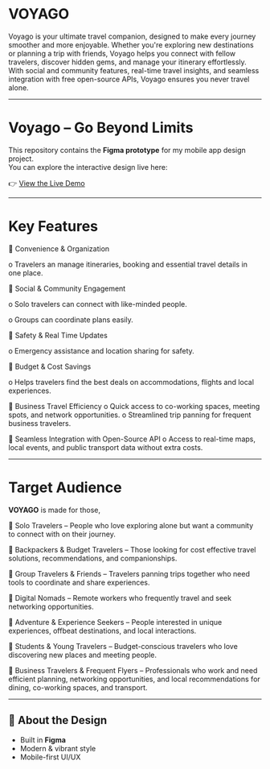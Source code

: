 # VOYAGO
Voyago is your ultimate travel companion, designed to make every journey smoother and more enjoyable. Whether you're exploring new destinations or planning a trip with friends, Voyago helps you connect with fellow travelers, discover hidden gems, and manage your itinerary effortlessly. With social and community features, real-time travel insights, and seamless integration with free open-source APIs, Voyago ensures you never travel alone.

---

# Voyago – Go Beyond Limits

This repository contains the **Figma prototype** for my mobile app design project.  
You can explore the interactive design live here:  

👉 [View the Live Demo](https://code-sleek.github.io/VOYAGO/)

---

# Key Features 

 Convenience & Organization  

o Travelers an manage itineraries, booking and essential travel details in one 
place. 

 Social & Community Engagement 

o Solo travelers can connect with like-minded people. 

o Groups can coordinate plans easily. 

 Safety & Real Time Updates 

o Emergency assistance and location sharing for safety. 

 Budget & Cost Savings 

o Helps travelers find the best deals on accommodations, flights and local 
experiences. 

 Business Travel Efficiency 
o Quick access to co-working spaces, meeting spots, and network 
opportunities. 
o Streamlined trip panning for frequent business travelers. 

 Seamless Integration with Open-Source API 
o Access to real-time maps, local events, and public transport data without 
extra costs. 

---

# Target Audience 

**VOYAGO** is made for those, 

 Solo Travelers – People who love exploring alone but want a community to connect 
with on their journey. 

 Backpackers & Budget Travelers – Those looking for cost effective travel 
solutions, recommendations, and companionships. 

 Group Travelers & Friends – Travelers panning trips together who need tools to 
coordinate and share experiences. 

 Digital Nomads – Remote workers who frequently travel and seek networking 
opportunities. 

 Adventure & Experience Seekers – People interested in unique experiences, 
offbeat destinations, and local interactions.

 Students & Young Travelers – Budget-conscious travelers who love discovering 
new places and meeting people. 

 Business Travelers & Frequent Flyers – Professionals who work and need 
efficient planning, networking opportunities, and local recommendations for dining, 
co-working spaces, and transport.

---

## 🎨 About the Design
- Built in **Figma**
- Modern & vibrant style
- Mobile-first UI/UX
